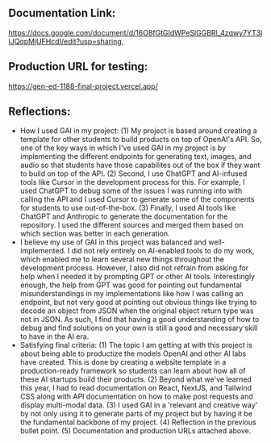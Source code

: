 **Documentation Link:**
-
https://docs.google.com/document/d/16O8fGtGIdWPeSlGGBRl_4zqwy7YT3llJQqpMjUFHcdI/edit?usp=sharing, 

**Production URL for testing:**
-
https://gen-ed-1188-final-project.vercel.app/

**Reflections:**
- 
- How I used GAI in my project: (1) My project is based around creating a template for other students to build products on top of OpenAI's API. So, one of the key ways in which I've used GAI in my project is by implementing the different endpoints for generating text, images, and audio so that students have those capabilites out of the box if they want to build on top of the API. (2) Second, I use ChatGPT and AI-infused tools like Cursor in the development process for this. For example, I used ChatGPT to debug some of the issues I was running into with calling the API and I used Cursor to generate some of the components for students to use out-of-the-box. (3) Finally, I used AI tools like ChatGPT and Anthropic to generate the documentation for the repository. I used the different sources and merged them based on which section was better in each generation.
- I believe my use of GAI in this project was balanced and well-implemented. I did not rely entirely on AI-enabled tools to do my work, which enabled me to learn several new things throughout the development process. However, I also did not refrain from asking for help when I needed it by prompting GPT or other AI tools. Interestingly enough, the help from GPT was good for pointing out fundamental misunderstandings in my implementations like how I was calling an endpoint, but not very good at pointing out obvious things like trying to decode an object from JSON when the original object return type was not in JSON. As such, I find that having a good understanding of how to debug and find solutions on your own is still a good and necessary skill to have in the AI era.
- Satisfying final criteria: (1) The topic I am getting at with this project is about being able to productize the models OpenAI and other AI labs have created. This is done by creating a website template in a production-ready framework so students can learn about how all of these AI startups build their products. (2) Beyond what we've learned this year, I had to read documentation on React, NextJS, and Tailwind CSS along with API documentation on how to make post requests and display multi-modal data. (3) I used GAI in a 'relevant and creative way' by not only using it to generate parts of my project but by having it be the fundamental backbone of my project. (4) Reflection in the previous bullet point. (5) Documentation and production URLs attached above.
